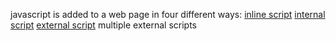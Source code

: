 javascript is added to a web page in four different ways:
    [inline script](./inline_scripting/index.html)
    [internal script](./internal_scripting/)
    [external script](./external_scripting/)
    multiple external scripts

